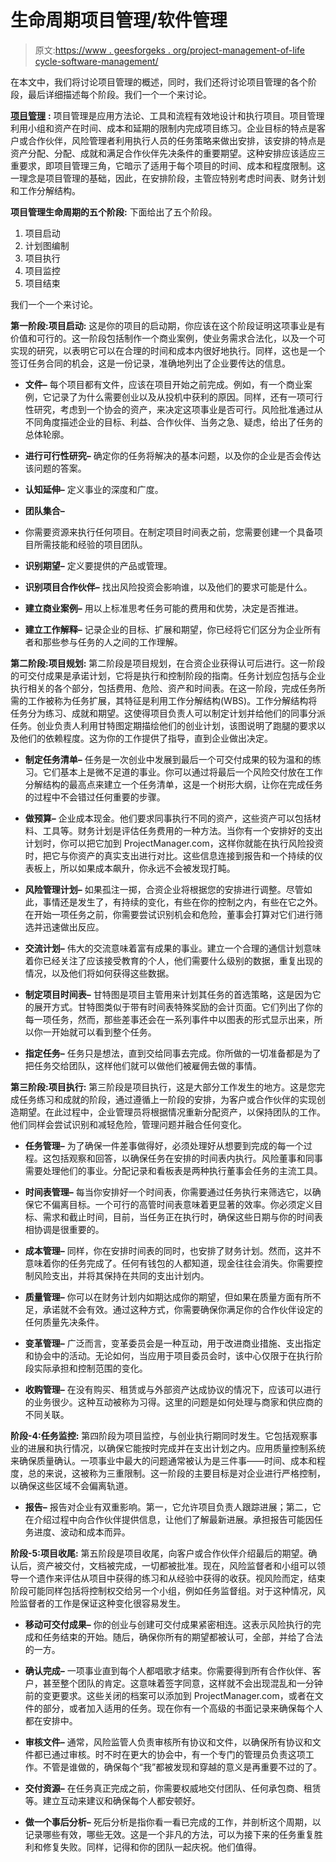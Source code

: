 # 生命周期项目管理/软件管理

> 原文:[https://www . geesforgeks . org/project-management-of-life cycle-software-management/](https://www.geeksforgeeks.org/project-management-of-life-cycle-software-management/)

在本文中，我们将讨论项目管理的概述，同时，我们还将讨论项目管理的各个阶段，最后详细描述每个阶段。我们一个一个来讨论。

[**项目管理**](https://www.geeksforgeeks.org/software-engineering-project-management-process/) **:**
项目管理是应用方法论、工具和流程有效地设计和执行项目。项目管理利用小组和资产在时间、成本和延期的限制内完成项目练习。企业目标的特点是客户或合作伙伴，风险管理者利用执行人员的任务策略来做出安排，该安排的特点是资产分配、分配、成就和满足合作伙伴先决条件的重要期望。这种安排应该适应三重要求，即项目管理三角，它暗示了适用于每个项目的时间、成本和程度限制。这一理念是项目管理的基础，因此，在安排阶段，主管应特别考虑时间表、财务计划和工作分解结构。

**项目管理生命周期的五个阶段:**
下面给出了五个阶段。

1.  项目启动
2.  计划图编制
3.  项目执行
4.  项目监控
5.  项目结束

我们一个一个来讨论。

**第一阶段:项目启动:**
这是你的项目的启动期，你应该在这个阶段证明这项事业是有价值和可行的。这一阶段包括制作一个商业案例，使业务需求合法化，以及一个可实现的研究，以表明它可以在合理的时间和成本内很好地执行。同样，这也是一个签订任务合同的机会，这是一份记录，准确地列出了企业要传达的信息。

*   **文件–**
    每个项目都有文件，应该在项目开始之前完成。例如，有一个商业案例，它记录了为什么需要创业以及从投机中获利的原因。同样，还有一项可行性研究，考虑到一个协会的资产，来决定这项事业是否可行。风险批准通过从不同角度描述企业的目标、利益、合作伙伴、当务之急、疑虑，给出了任务的总体轮廓。

*   **进行可行性研究–**
    确定你的任务将解决的基本问题，以及你的企业是否会传达该问题的答案。

*   **认知延伸–**
    定义事业的深度和广度。

*   **团队集合–**
*   你需要资源来执行任何项目。在制定项目时间表之前，您需要创建一个具备项目所需技能和经验的项目团队。
*   **识别期望–**
    定义要提供的产品或管理。

*   **识别项目合作伙伴–**
    找出风险投资会影响谁，以及他们的要求可能是什么。

*   **建立商业案例–**
    用以上标准思考任务可能的费用和优势，决定是否推进。

*   **建立工作解释–**
    记录企业的目标、扩展和期望，你已经将它们区分为企业所有者和那些参与任务的人之间的工作理解。

**第二阶段:项目规划:**
第二阶段是项目规划，在合资企业获得认可后进行。这一阶段的可交付成果是承诺计划，它将是执行和控制阶段的指南。任务计划应包括与企业执行相关的各个部分，包括费用、危险、资产和时间表。在这一阶段，完成任务所需的工作被称为任务扩展，其特征是利用工作分解结构(WBS)。工作分解结构将任务分为练习、成就和期望。这使得项目负责人可以制定计划并给他们的同事分派任务。创业负责人利用甘特图定期描绘他们的创业计划，该图说明了跑腿的要求以及他们的依赖程度。这为你的工作提供了指导，直到企业做出决定。

*   **制定任务清单–**
    任务是一次创业中发展到最后一个可交付成果的较为温和的练习。它们基本上是微不足道的事业。你可以通过将最后一个风险交付放在工作分解结构的最高点来建立一个任务清单，这是一个树形大纲，让你在完成任务的过程中不会错过任何重要的步骤。

*   **做预算–**
    企业成本现金。他们要求同事执行不同的资产，这些资产可以包括材料、工具等。财务计划是评估任务费用的一种方法。当你有一个安排好的支出计划时，你可以把它加到 ProjectManager.com，这样你就能在执行风险投资时，把它与你资产的真实支出进行对比。这些信息连接到报告和一个持续的仪表板上，所以如果成本飙升，你永远不会被发现打盹。

*   **风险管理计划–**
    如果孤注一掷，合资企业将根据您的安排进行调整。尽管如此，事情还是发生了，有持续的变化，有些在你的控制之内，有些在它之外。在开始一项任务之前，你需要尝试识别机会和危险，董事会打算对它们进行筛选并迅速做出反应。

*   **交流计划–**
    伟大的交流意味着富有成果的事业。建立一个合理的通信计划意味着你已经关注了应该接受教育的个人，他们需要什么级别的数据，重复出现的情况，以及他们将如何获得这些数据。

*   **制定项目时间表–**
    甘特图是项目主管用来计划其任务的首选策略，这是因为它的展开方式。甘特图类似于带有时间表特殊奖励的会计页面。它们列出了你的每一项任务，然而，那些差事还会在一系列事件中以图表的形式显示出来，所以你一开始就可以看到整个任务。

*   **指定任务–**
    任务只是想法，直到交给同事去完成。你所做的一切准备都是为了把任务交给团队，这样他们就可以做他们被雇佣去做的事情。

**第三阶段:项目执行:**
第三阶段是项目执行，这是大部分工作发生的地方。这是您完成任务练习和成就的阶段，通过遵循上一阶段的安排，为客户或合作伙伴的实现创造期望。在此过程中，企业管理员将根据情况重新分配资产，以保持团队的工作。他们同样会尝试识别和减轻危险，管理问题并融合任何变化。

*   **任务管理–**
    为了确保一件差事做得好，必须处理好从想要到完成的每一个过程。这包括观察和回答，以确保任务在安排的时间表内执行。风险董事和同事需要处理他们的事业。分配记录和看板表是两种执行董事会任务的主流工具。

*   **时间表管理–**
    每当你安排好一个时间表，你需要通过任务执行来筛选它，以确保它不偏离目标。一个可行的高管时间表意味着更显著的效率。你必须定义目标、需求和截止时间，目前，当任务正在执行时，确保这些日期与你的时间表相协调是很重要的。

*   **成本管理–**
    同样，你在安排时间表的同时，也安排了财务计划。然而，这并不意味着你的任务完成了。任何有钱包的人都知道，现金往往会消失。你需要控制风险支出，并将其保持在共同的支出计划内。

*   **质量管理–**
    你可以在财务计划内如期达成你的期望，但如果在质量方面有所不足，承诺就不会有效。通过这种方式，你需要确保你满足你的合作伙伴设定的任何质量先决条件。

*   **变革管理–**
    广泛而言，变革委员会是一种互动，用于改进商业措施、支出指定和协会中的活动。无论如何，当应用于项目委员会时，该中心仅限于在执行阶段实际承担和控制范围的变化。

*   **收购管理–**
    在没有购买、租赁或与外部资产达成协议的情况下，应该可以进行的业务很少。这种互动被称为习得。这里的问题是如何处理与商家和供应商的不同关联。

**阶段-4:任务监控:**
第四阶段为项目监控，与创业执行期同时发生。它包括观察事业的进展和执行情况，以确保它能按时完成并在支出计划之内。应用质量控制系统来确保质量确认。一项事业中最大的问题通常被认为是三件事——时间、成本和程度，总的来说，这被称为三重限制。这一阶段的主要目标是对企业进行严格控制，以确保这些区域不会偏离轨道。

*   **报告–**
    报告对企业有双重影响。第一，它允许项目负责人跟踪进展；第二，它在介绍过程中向合作伙伴提供信息，让他们了解最新进展。承担报告可能因任务进度、波动和成本而异。

**阶段-5:项目收尾:**
第五阶段是项目收尾，向客户或合作伙伴介绍最后的期望。确认后，资产被交付，文档被完成，一切都被批准。现在，风险监督者和小组可以领导一个遗作来评估从项目中获得的练习和从经验中获得的收获。视风险而定，结束阶段可能同样包括将控制权交给另一个小组，例如任务监督组。对于这种情况，风险监督者的工作是保证这种变化很容易发生。

*   **移动可交付成果–**
    你的创业与创建可交付成果紧密相连。这表示风险执行的完成和任务结束的开始。随后，确保你所有的期望都被认可，全部，并给了合法的一方。

*   **确认完成–**
    一项事业直到每个人都唱歌才结束。你需要得到所有合作伙伴、客户，甚至整个团队的肯定。这意味着签字同意，这样就不会出现混乱和一分钟前的变更要求。这些关闭的档案可以添加到 ProjectManager.com，或者在文件的部分，或者加入适用的任务。现在你有一个高级的书面记录来确保每个人都在安排中。

*   **审核文件–**
    通常，风险监管人负责审核所有协议和文件，以确保所有协议和文件都已通过审核。时不时在更大的协会中，有一个专门的管理员负责这项工作。不管是谁做的，确保每个“我”都被发现和穿越的意义是再重要不过的了。

*   **交付资源–**
    在任务真正完成之前，你需要权威地交付团队、任何承包商、租赁等。建立互动来建议和确保每个人都安顿好。

*   **做一个事后分析–**
    死后分析是指你看一看已完成的工作，并剖析这个周期，以记录哪些有效，哪些无效。这是一个非凡的方法，可以为接下来的任务重复胜利和修复失败。同样，记得和你的团队一起庆祝。他们值得。